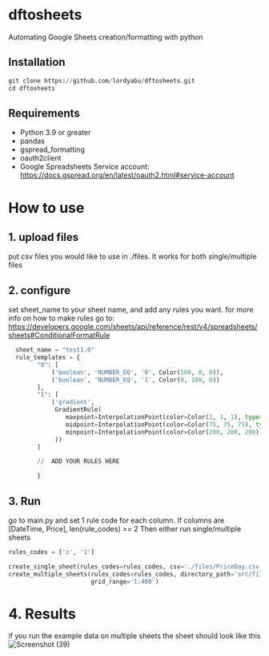 # dftosheets
Automating Google Sheets creation/formatting with python

## Installation
```python
git clone https://github.com/lordyabu/dftosheets.git
cd dftosheets
```

## Requirements

- Python 3.9 or greater
- pandas
- gspread_formatting
- oauth2client
- Google Spreadsheets Service account: https://docs.gspread.org/en/latest/oauth2.html#service-account

# How to use

## 1. upload files
put csv files you would like to use in ./files. It works for both single/multiple files
 
## 2. configure
set sheet_name to your sheet name, and add any rules you want. for more info on how to make rules go to:  https://developers.google.com/sheets/api/reference/rest/v4/spreadsheets/sheets#ConditionalFormatRule
```python
  sheet_name = "test1.0"
  rule_templates = {
        "0": [
            ('boolean', 'NUMBER_EQ', '0', Color(100, 0, 0)),
            ('boolean', 'NUMBER_EQ', '1', Color(0, 100, 0))
        ],
        "1": [
            ('gradient',
             GradientRule(
                maxpoint=InterpolationPoint(color=Color(1, 1, 1), type='MAX'),
                midpoint=InterpolationPoint(color=Color(75, 75, 75), type='PERCENTILE', value="50"),
                minpoint=InterpolationPoint(color=Color(200, 200, 200), type='MIN')
             ))
        ]

        //  ADD YOUR RULES HERE

        }
```


## 3. Run 
go to main.py and set 1 rule code for each column. If columns are [DateTime, Price], len(rule_codes) == 2 Then either run single/multiple sheets

```python
rules_codes = ['z', '1']

create_single_sheet(rules_codes=rules_codes, csv='./files/PriceDay.csv', delete_current=True, grid_range='1:400')
create_multiple_sheets(rules_codes=rules_codes, directory_path='src/files/example_multiple', delete_current=True,
                       grid_range='1:400')
```

# 4. Results
if you run the example data on multiple sheets the sheet should look like this
![Screenshot (39)](https://github.com/lordyabu/dftosheets/assets/92772420/225075a2-2069-40d1-b5c9-55e1b74d6d13)
